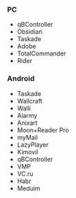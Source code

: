 ### PC
- qBController  
- Obsidian  
- Taskade  
- Adobe
- TotalCommander
- Rider
  
### Android
- Taskade  
- Wallcraft  
- Walli  
- Alarmy  
- Anixart  
- Moon+Reader Pro  
- myMail  
- LazyPlayer  
- Kimovil
- qBController
- VMP
- VC.ru
- Habr
- Meduim